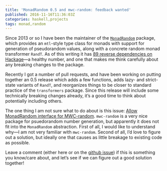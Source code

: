```yaml
---
title: 'MonadRandom 0.5 and mwc-random: feedback wanted'
published: 2016-11-16T11:36:03Z
categories: haskell,projects
tags: monad,random
---
```


<p>Since 2013 or so I have been the maintainer of the <a href="http://hackage.haskell.org/package/MonadRandom"><code>MonadRandom</code></a> package, which provides an <code>mtl</code>-style type class for monads with support for generation of pseudorandom values, along with a concrete random monad transformer <code>RandT</code>. As of this writing it has <a href="http://packdeps.haskellers.com/reverse/MonadRandom">89 reverse dependencies on Hackage</a>—a healthy number, and one that makes me think carefully about any breaking changes to the package.</p>
<p>Recently I got a number of pull requests, and have been working on putting together an 0.5 release which adds a few functions, adds lazy- and strict-state variants of <code>RandT</code>, and reorganizes things to be closer to standard practice of the <code>transformers</code> package. Since this release will include some technically breaking changes already, it’s a good time to think about potentially including others.</p>
<p>The one thing I am not sure what to do about is this issue: <a href="https://github.com/byorgey/MonadRandom/issues/26">Allow MonadRandom interface for MWC-random</a>. <code>mwc-random</code> is a very nice package for psuedorandom number generation, but apparently it does not fit into the <code>MonadRandom</code> abstraction. First of all, I would like to understand why—I am not very familiar with <code>mwc-random</code>. Second of all, I’d love to figure out a solution, but ideally one that causes as little breakage to existing code as possible.</p>
<p>Leave a comment (either here or on the <a href="https://github.com/byorgey/MonadRandom/issues/26">github issue</a>) if this is something you know/care about, and let’s see if we can figure out a good solution together!</p>

